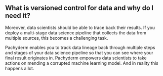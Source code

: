 ## What is versioned control for data and why do I need it?

Moreover, data scientists should be able to trace back their results.
If you deploy a multi-stage data science pipeline that collects the
data from multiple sources, this becomes a challenging task.

Pachyderm enables you to track data lineage back through multiple
steps and stages of your data science pipeline so that you can see
where your final result originates in. Pachyderm empowers data scientists
to take actions on mending a corrupted machine learning model. And in
reality this happens a lot.

